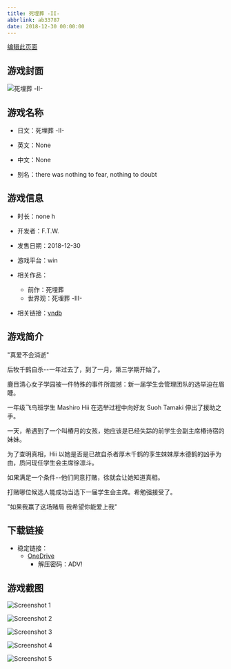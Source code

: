```yaml
---
title: 死埋葬 -II-
abbrlink: ab33787
date: 2018-12-30 00:00:00
---
```

[编辑此页面](https://github.com/ACG-3/ADV3-source/blob/main/source/_posts/games/%E6%AD%BB%E5%9F%8B%E8%91%AC%20-II-.md)

## 游戏封面

![死埋葬 -II-](https://pan.timero.xyz/onedrive/img_lib_001/%E6%AD%BB%E5%9F%8B%E8%91%AC%20-II-_cover.avif)


## 游戏名称

- 日文：死埋葬 -II-
- 英文：None
- 中文：None

- 别名：there was nothing to fear, nothing to doubt


## 游戏信息

- 时长：none h
- 开发者：F.T.W.
- 发售日期：2018-12-30
- 游戏平台：win
- 相关作品：
   - 前作：死埋葬
   - 世界观：死埋葬 -III-

- 相关链接：[vndb](https://vndb.org/v25087)


## 游戏简介

"真爱不会消逝"

后牧千鹤自杀--一年过去了，到了一月，第三学期开始了。

鹿目清心女子学园被一件特殊的事件所震撼：新一届学生会管理团队的选举迫在眉睫。

一年级飞鸟班学生 Mashiro Hii 在选举过程中向好友 Suoh Tamaki 伸出了援助之手。

一天，希遇到了一个叫椿月的女孩，她应该是已经失踪的前学生会副主席椿诗宿的妹妹。

为了查明真相，Hii 以她是否是已故自杀者厚木千鹤的孪生妹妹厚木德鹤的凶手为由，质问现任学生会主席徐凛斗。

如果满足一个条件--他们同意打赌，徐就会让她知道真相。

打赌哪位候选人能成功当选下一届学生会主席。希勉强接受了。

"如果我赢了这场赌局 我希望你能爱上我"




## 下载链接

- 稳定链接：
    - [OneDrive](https://pan.timero.xyz/onedrive/adv_lib_001/%E6%AD%BB%E5%9F%8B%E8%91%AC%20-II-)
        - 解压密码：ADV!



## 游戏截图


![Screenshot 1](https://pan.timero.xyz/onedrive/img_lib_001/%E6%AD%BB%E5%9F%8B%E8%91%AC%20-II-_Screenshot_1.avif)

![Screenshot 2](https://pan.timero.xyz/onedrive/img_lib_001/%E6%AD%BB%E5%9F%8B%E8%91%AC%20-II-_Screenshot_2.avif)

![Screenshot 3](https://pan.timero.xyz/onedrive/img_lib_001/%E6%AD%BB%E5%9F%8B%E8%91%AC%20-II-_Screenshot_3.avif)

![Screenshot 4](https://pan.timero.xyz/onedrive/img_lib_001/%E6%AD%BB%E5%9F%8B%E8%91%AC%20-II-_Screenshot_4.avif)

![Screenshot 5](https://pan.timero.xyz/onedrive/img_lib_001/%E6%AD%BB%E5%9F%8B%E8%91%AC%20-II-_Screenshot_5.avif)

